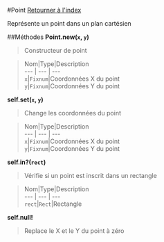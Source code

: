 #Point
[Retourner à l'index](README.md)

Représente un point dans un plan cartésien

##Méthodes
**Point.new(`x`, `y`)**

> Constructeur de point  
  
> Nom|Type|Description  
--- | --- | ---  
`x`|`Fixnum`|Coordonnées X du point  
`y`|`Fixnum`|Coordonnées Y du point  
  




**self.set(`x`, `y`)**

> Change les coordonnées du point   
  
> Nom|Type|Description  
--- | --- | ---  
`x`|`Fixnum`|Coordonnées X du point  
`y`|`Fixnum`|Coordonnées Y du point  
  




**self.in?(`rect`)**

> Vérifie si un point est inscrit dans un rectangle  
  
> Nom|Type|Description  
--- | --- | ---  
`rect`|`Rect`|Rectangle  
  




**self.null!**

> Replace le X et le Y du point à zéro  
  
>   




